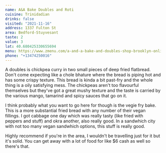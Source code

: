 ```yaml
---
name: A&A Bake Doubles and Roti
cuisine: Trinidadian
drinks: false
visited: "2021-11-16"
address: 1337 Fulton St
area: Bedford-Stuyvesant
taste: 2
value: 3
lat: 40.680425330655694
menu: https://www.zmenu.com/a-and-a-bake-and-doubles-shop-brooklyn-online-menu/
phone: "+13474250016"
---
```


A doubles is chickpea curry in two small pieces of deep fried flatbread. Don't come expecting like a chole bhature where the bread is piping hot and has some crispy texture. This bread is kinda a bit past-fry and the whole thing is a oily satisfying mess. The chickpeas aren't too flavourful themselves but they've got a great mushy texture and the taste is carried by the various mango, tamarind and spicy sauces that go on it.

I think probably what you want to go here for though is the vegie fry bake. This is a more substantial fried bread with any number of their vegan fillings. I got cabbage one day which was really tasty (like fried with peppers and stuff) and okra another, also really good. In a sandwhich city with not too many vegan sandwhich options, this stuff is really good.

Highly recommend if you're in the area, I wouldn't be travelling just for it but it's solid. You can get away with a lot of food for like $6 cash as well so there's that.
